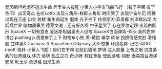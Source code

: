 爱因斯坦考虑不造出生命 居里夫人按死 小黄人小宇宙飞船飞行 （有了平面 有了空间）出现奇点 在听Lotto 出现三角形-梯形三角形 时间哭了 出现宇宙年历 阿狸出现在王座 口交 射精 新生命诞生 磨难 光子坐下 绯金丽刃·菲奥娜 刘泽楷出现 大阅兵世界 暗物质卑哭 德莱文说：还有好久啊 中子星哭了 存在罗尔定理 出现白圆形 SpaceX 一切有意志 爱因斯坦居里夫人思考 SpaceX白面弹簧-斧头 我的世界讲台 pushing p 周恩来手上下 购物车小熊 黑-黄脸 辍学 砍柴 投掷情感笑脸 滑稽脸 立体黑X Cosmos: A Spacetime Odyssey 大X-想象 环绕名称-记忆 iQOO neo6-指针 小黄人飞船：你们在干嘛 右脸趴玻璃 梦境 注入能量 上帝之眼 进度条我的世界游戏 体力 盾牌 孤立之岛 奇点呀-棕红章鱼 想到磨难-阴影 泰森跳台海洋 邪念 吹土沙 全退格 出现生命